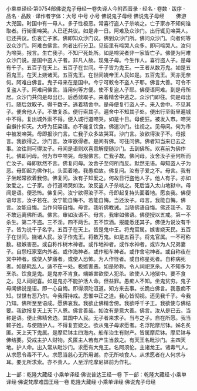 小乘单译经·第0754部佛说鬼子母经一卷失译人今附西晋录
· 经名 · 卷数 · 跋序
· 品名 · 品数 · 译作者字体：大号 中号 小号
佛说鬼子母经
佛说鬼子母经
　　佛游大兜国。时国中有一母人。多子性极恶。常喜行盗人子杀啖之。亡子家亦不知何谁取者。行街里啼哭。人已还共议。如是非一日。阿难及众沙门。出行辄见啼哭人。已还共议。伤哀亡子家。佛即知众沙门议。佛到众沙门所。佛问众沙门。向者何等议众沙门。阿难白佛言。向者出行分卫。见街里有啼哭人众多。即问啼哭人。汝何为啼哭。报言。生亡我子。不知尸死处所。如是啼哭者非一家皆亡子。佛便为阿难众沙门说。是国中盗人子者。非凡人故。现鬼子母。今生作人。喜行盗人子。是母有千子。五百子在天上。五百子在世间。千子皆为鬼王。一王者从数万鬼。如是五百鬼王。在天上娆诸天。五百鬼王。在世间娆帝王人民如是。五百鬼王。天亦无奈何。阿难白佛言。鬼子母来在是国中。今宁可敕令不盗人子耶。佛言大善。可令不复盗人子。阿难问佛言。当用何等方便。使不复盗人子耶。佛便语阿难。到是母所居。众沙门共伺是母出已。后悉敛取子。来着精舍中逃之。众沙门即往。伺是母出行。随后敛取子。得千数子。逃着精舍中。是母便复行盗人子。来入舍中。不见其子。便舍他人子。不敢复杀。便行索其子。遍舍中不知其子处。便出行至街里遍城中不得。复出城外索不得。便入城行道啼哭。如是十日。母便狂。被发入市。啼哭自擗扑仰天。大呼为狂梁语。亦不能复饮食。佛遣沙门。往视之。见母问。何为市中被发啼哭。母即报沙门言。亡我子众多故哭耳。沙门言。汝欲得汝子不。母报言。我欲得之。沙门言。汝审欲得者。是间有佛。可往问佛。佛者知当来已去之事。汝往则可得汝子。母闻是语则欢喜意解便随沙门。去到佛所。欢喜前为佛作礼。佛即问母。何为市中啼哭。母报佛言。亡我子故。佛问母。汝舍汝子至何所而亡汝子。母即默然不言。佛复问母。汝舍子至何所而反。默然无语。母知盗人子为恶。母即起为佛作礼。头面着地。我愚痴故。佛复问。汝有子爱之不。母言。我有子坐起常欲着我傍。佛复问。汝有子知爱之。何故日行盗他人子。他人有子。亦如汝爱之。亡子家。亦行道啼哭如汝。汝反盗人子杀啖之。死后当入太山地狱中。母闻是语。便恐怖。佛复问。汝宁欲得汝子不。母即起复持头面着地。愿哀我。佛便语母言。汝子若在。汝宁能自悔不。若能自悔。当还汝子。母言。我能自悔。佛言。汝能自悔。当作何等自悔。母言。我听佛教诫。当随佛语自悔。佛还我子。我不敢远离佛所语。佛言。审如汝语不。母言。我审如佛语。佛便授以五戒。第一不杀生。第二不盗。三不淫。四不两舌。五不饮酒。报能悉还其子。佛便为说汝有千子。皆为说千子名字。五百子在天上。皆是鬼中王。将鬼官属。嫉害娆天民。五百子在世间。娆诸人民。汝子作鬼王。将数万鬼。如是五百子。将鬼官属。一不可称数。极嫉害恶。或自称作树木神者。或作地神者。或作水神者。或诈为人兄弟妻子。自怨枉家室内外者。或作海神者。或作船车神者。或作舍宅神者。或自称夜在冥中神者。或使人梦寤者。或使人恐怖。为人作怪者。或自称星死者。自称病死者。如是耗乱人。适不在一处。极嫉害恶。如是矫称。令人祠祀烹杀。人不知多为烹杀。饮食是鬼。是鬼亦不肯食。端嫉害欲使人犯杀。欲使人入地狱中。要不食之。见人祠祀喜。如是鬼亦不能护活人命。但益罪。愚痴人不知。坐鬼贫穷。鬼子母闻佛说是语。即一心自悔。即得须陀洹道。知方来去事。长跪白佛言。我愚痴不知。世世有恶乃尔。今我得持戒。思惟中正之道。我心皆彻视。还见我千子。今我乃知。佛所至至语成。愿佛哀我。我欲止佛精舍傍。我欲呼千子王。我欲使与佛结要。我欲报复天上天下人恩。佛言善哉。如汝有是意大善。佛言。汝从是已去。当称是语。便止佛精舍边。其国中人民。无子者来求子。当与之子。自在所愿。我当敕子姓。与使随护人。不得复妄娆之。欲从鬼子母求愿者。名浮陀摩尼钵。姊名炙匿。天上天下鬼属。是摩尼钵主四海内。船车治生有财产。皆属摩尼钵。摩尼钵与佛结要。受戒主护人财物。炙匿主人若有产生当救之。有天王名毗沙门。主四天地。护人命。出入常从毗沙门。求愿有大鬼王。名阿须伦。主诸龙王。诸毒气人。从求愿令毒不干人。求愿当慈心无所用谢。亦无所啖食人。从求愿者在人何求与耳。要无所求索。亦不责人。人至浮陀摩尼钵前为作礼。

上一部：乾隆大藏经·小乘单译经·佛说普达王经一卷
下一部：乾隆大藏经·小乘单译经·佛说梵摩难国王经一卷
乾隆大藏经·小乘单译经·佛说鬼子母经